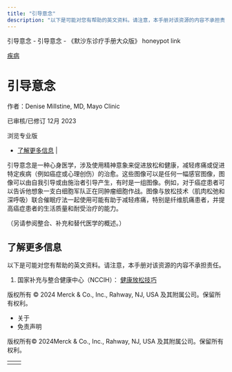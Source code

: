 ```yaml
---
title: "引导意念"
description: "以下是可能对您有帮助的英文资料。请注意，本手册对该资源的内容不承担责任。"
---
```


﻿引导意念 \- 引导意念 \- 《默沙东诊疗手册大众版》 honeypot link



[疾病](https://www.merckmanuals.com/home/resourcespages/healthyliving_rel2.3)

# 引导意念

作者：Denise Millstine, MD, Mayo Clinic

已审核/已修订 12月 2023

浏览专业版

- [了解更多信息](#了解更多信息_v42283798_zh) \|

引导意念是一种心身医学，涉及使用精神意象来促进放松和健康，减轻疼痛或促进特定疾病（例如癌症或心理创伤）的治愈。这些图像可以是任何一幅感官图像，图像可以由自我引导或由施治者引导产生，有时是一组图像。例如，对于癌症患者可以告诉他想象一支白细胞军队正在同肿瘤细胞作战。图像与放松技术（肌肉松弛和深呼吸）联合催眠疗法一起使用可能有助于减轻疼痛，特别是纤维肌痛患者，并提高癌症患者的生活质量和耐受治疗的能力。

（另请参阅整合、补充和替代医学的概述。）

## 了解更多信息

以下是可能对您有帮助的英文资料。请注意，本手册对该资源的内容不承担责任。

1. 国家补充与整合健康中心（NCCIH）： [健康放松技巧](http://nccih.nih.gov/health/stress/relaxation.htm)




版权所有 © 2024
Merck & Co., Inc., Rahway, NJ, USA 及其附属公司。保留所有权利。

- 关于
- 免责声明

版权所有© 2024Merck & Co., Inc., Rahway, NJ, USA 及其附属公司。保留所有权利。

|     |     |
| --- | --- |
|  |  |